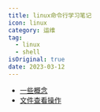 ```yaml
---
title: linux命令行学习笔记
icon: linux
category: 运维
tag:
  - linux
  - shell
isOriginal: true
date: 2023-03-12
---
```


- [一些概念](linuxConcept.md)
- [文件查看操作](fileCcommand.md)